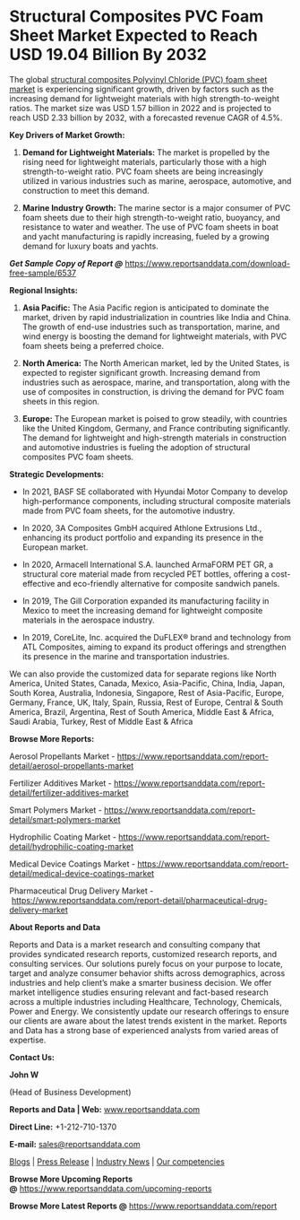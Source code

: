 # Structural Composites PVC Foam Sheet Market  Expected to Reach USD 19.04 Billion By 2032

<p>The global&nbsp;<a href="https://www.reportsanddata.com/report-detail/structural-composites-pvc-foam-sheet-market">structural composites Polyvinyl Chloride (PVC) foam sheet market</a> is experiencing significant growth, driven by factors such as the increasing demand for lightweight materials with high strength-to-weight ratios. The market size was USD 1.57 billion in 2022 and is projected to reach USD 2.33 billion by 2032, with a forecasted revenue CAGR of 4.5%.</p>
<p><strong>Key Drivers of Market Growth:</strong></p>
<ol>
<li>
<p><strong>Demand for Lightweight Materials:</strong> The market is propelled by the rising need for lightweight materials, particularly those with a high strength-to-weight ratio. PVC foam sheets are being increasingly utilized in various industries such as marine, aerospace, automotive, and construction to meet this demand.</p>
</li>
<li>
<p><strong>Marine Industry Growth:</strong> The marine sector is a major consumer of PVC foam sheets due to their high strength-to-weight ratio, buoyancy, and resistance to water and weather. The use of PVC foam sheets in boat and yacht manufacturing is rapidly increasing, fueled by a growing demand for luxury boats and yachts.</p>
</li>
</ol>
<p><em><strong>Get Sample Copy of Report @</strong></em>&nbsp;<a href="https://www.reportsanddata.com/download-free-sample/6537">https://www.reportsanddata.com/download-free-sample/6537</a></p>
<p><strong>Regional Insights:</strong></p>
<ol>
<li>
<p><strong>Asia Pacific:</strong> The Asia Pacific region is anticipated to dominate the market, driven by rapid industrialization in countries like India and China. The growth of end-use industries such as transportation, marine, and wind energy is boosting the demand for lightweight materials, with PVC foam sheets being a preferred choice.</p>
</li>
<li>
<p><strong>North America:</strong> The North American market, led by the United States, is expected to register significant growth. Increasing demand from industries such as aerospace, marine, and transportation, along with the use of composites in construction, is driving the demand for PVC foam sheets in this region.</p>
</li>
<li>
<p><strong>Europe:</strong> The European market is poised to grow steadily, with countries like the United Kingdom, Germany, and France contributing significantly. The demand for lightweight and high-strength materials in construction and automotive industries is fueling the adoption of structural composites PVC foam sheets.</p>
</li>
</ol>
<p><strong>Strategic Developments:</strong></p>
<ul>
<li>
<p>In 2021, BASF SE collaborated with Hyundai Motor Company to develop high-performance components, including structural composite materials made from PVC foam sheets, for the automotive industry.</p>
</li>
<li>
<p>In 2020, 3A Composites GmbH acquired Athlone Extrusions Ltd., enhancing its product portfolio and expanding its presence in the European market.</p>
</li>
<li>
<p>In 2020, Armacell International S.A. launched ArmaFORM PET GR, a structural core material made from recycled PET bottles, offering a cost-effective and eco-friendly alternative for composite sandwich panels.</p>
</li>
<li>
<p>In 2019, The Gill Corporation expanded its manufacturing facility in Mexico to meet the increasing demand for lightweight composite materials in the aerospace industry.</p>
</li>
<li>
<p>In 2019, CoreLite, Inc. acquired the DuFLEX&reg; brand and technology from ATL Composites, aiming to expand its product offerings and strengthen its presence in the marine and transportation industries.</p>
</li>
</ul>
<p>We can also provide the customized data for separate regions like North America, United States, Canada, Mexico, Asia-Pacific, China, India, Japan, South Korea, Australia, Indonesia, Singapore, Rest of Asia-Pacific, Europe, Germany, France, UK, Italy, Spain, Russia, Rest of Europe, Central &amp; South America, Brazil, Argentina, Rest of South America, Middle East &amp; Africa, Saudi Arabia, Turkey, Rest of Middle East &amp; Africa</p>
<p><strong>Browse More Reports:</strong></p>
<p>Aerosol Propellants Market -&nbsp;<a href="https://www.reportsanddata.com/report-detail/aerosol-propellants-market">https://www.reportsanddata.com/report-detail/aerosol-propellants-market</a></p>
<p>Fertilizer Additives Market -&nbsp;<a href="https://www.reportsanddata.com/report-detail/fertilizer-additives-market">https://www.reportsanddata.com/report-detail/fertilizer-additives-market</a></p>
<p>Smart Polymers Market -&nbsp;<a href="https://www.reportsanddata.com/report-detail/smart-polymers-market">https://www.reportsanddata.com/report-detail/smart-polymers-market</a></p>
<p>Hydrophilic Coating Market -&nbsp;<a href="https://www.reportsanddata.com/report-detail/hydrophilic-coating-market">https://www.reportsanddata.com/report-detail/hydrophilic-coating-market</a></p>
<p>Medical Device Coatings Market -&nbsp;<a href="https://www.reportsanddata.com/report-detail/medical-device-coatings-market">https://www.reportsanddata.com/report-detail/medical-device-coatings-market</a></p>
<p>Pharmaceutical Drug Delivery Market -&nbsp;<a href="https://www.reportsanddata.com/report-detail/pharmaceutical-drug-delivery-market">https://www.reportsanddata.com/report-detail/pharmaceutical-drug-delivery-market</a></p>
<p><strong>About Reports and Data</strong></p>
<p>Reports and Data is a market research and consulting company that provides syndicated research reports, customized research reports, and consulting services. Our solutions purely focus on your purpose to locate, target and analyze consumer behavior shifts across demographics, across industries and help client&rsquo;s make a smarter business decision. We offer market intelligence studies ensuring relevant and fact-based research across a multiple industries including Healthcare, Technology, Chemicals, Power and Energy. We consistently update our research offerings to ensure our clients are aware about the latest trends existent in the market. Reports and Data has a strong base of experienced analysts from varied areas of expertise.</p>
<p><strong>Contact Us:</strong></p>
<p><strong>John W</strong></p>
<p>(Head of Business Development)</p>
<p><strong>Reports and Data | Web:</strong>&nbsp;<a href="http://www.reportsanddata.com/">www.reportsanddata.com</a></p>
<p><strong>Direct Line:</strong>&nbsp;+1-212-710-1370</p>
<p><strong>E-mail:</strong>&nbsp;<a href="mailto:sales@reportsanddata.com">sales@reportsanddata.com</a></p>
<p><a href="https://www.reportsanddata.com/blogs">Blogs</a>&nbsp;|&nbsp;<a href="https://www.reportsanddata.com/press-release">Press Release</a>&nbsp;|&nbsp;<a href="https://www.reportsanddata.com/market-news">Industry News</a>&nbsp;|&nbsp;<a href="https://www.reportsanddata.com/our-compentances">Our competencies</a></p>
<p><strong>Browse More&nbsp;Upcoming Reports @</strong>&nbsp;<a href="https://www.reportsanddata.com/upcoming-reports">https://www.reportsanddata.com/upcoming-reports</a></p>
<p><strong>Browse More Latest Reports @</strong>&nbsp;<a href="https://www.reportsanddata.com/report">https://www.reportsanddata.com/report</a></p>
